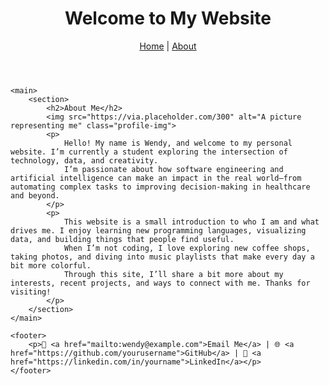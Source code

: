 <!DOCTYPE html>
<html lang="en">
<head>
    <meta charset="UTF-8">
    <meta name="viewport" content="width=device-width, initial-scale=1.0">
    <title>Welcome to My Website</title>
    <link rel="stylesheet" href="style.css">
</head>
<body>
    <header>
        <h1>Welcome to My Website</h1>
        <nav>
            <a href="index.html">Home</a> |
            <a href="about.html">About</a>
        </nav>
    </header>

    <main>
        <section>
            <h2>About Me</h2>
            <img src="https://via.placeholder.com/300" alt="A picture representing me" class="profile-img">
            <p>
                Hello! My name is Wendy, and welcome to my personal website. I’m currently a student exploring the intersection of technology, data, and creativity. 
                I’m passionate about how software engineering and artificial intelligence can make an impact in the real world—from automating complex tasks to improving decision-making in healthcare and beyond.
            </p>
            <p>
                This website is a small introduction to who I am and what drives me. I enjoy learning new programming languages, visualizing data, and building things that people find useful.
                When I’m not coding, I love exploring new coffee shops, taking photos, and diving into music playlists that make every day a bit more colorful. 
                Through this site, I’ll share a bit more about my interests, recent projects, and ways to connect with me. Thanks for visiting!
            </p>
        </section>
    </main>

    <footer>
        <p>📧 <a href="mailto:wendy@example.com">Email Me</a> | 🌐 <a href="https://github.com/yourusername">GitHub</a> | 💼 <a href="https://linkedin.com/in/yourname">LinkedIn</a></p>
    </footer>
</body>
</html>

